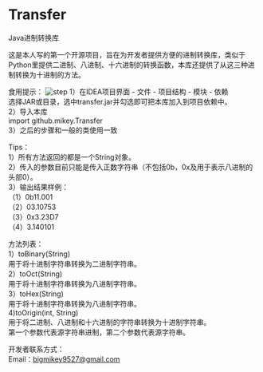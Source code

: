 # Transfer
Java进制转换库

这是本人写的第一个开源项目，旨在为开发者提供方便的进制转换库，类似于Python里提供二进制、八进制、十六进制的转换函数，本库还提供了从这三种进制转换为十进制的方法。

食用提示：
![step](https://user-images.githubusercontent.com/83149308/226191671-31e6b78e-08dd-4517-9a80-92e1bed25b20.png)
1）在IDEA项目界面 - 文件 - 项目结构 - 模块 - 依赖  
  选择JAR或目录，选中transfer.jar并勾选即可把本库加入到项目依赖中。  
2）导入本库  
  import github.mikey.Transfer  
3）之后的步骤和一般的类使用一致  

Tips：  
1）所有方法返回的都是一个String对象。  
2）传入的参数目前只能是传入正数字符串（不包括0b，0x及用于表示八进制的头部0）。  
3）输出结果样例：  
  （1）0b11.001  
  （2）03.10753  
  （3）0x3.23D7  
  （4）3.140101  
  
方法列表：  
1）toBinary(String)  
  用于将十进制字符串转换为二进制字符串。  
2）toOct(String)  
  用于将十进制字符串转换为八进制字符串。  
3）toHex(String)  
  用于将十进制字符串转换为八进制字符串。  
4)toOrigin(int, String)  
  用于将二进制、八进制和十六进制的字符串转换为十进制字符串。  
  第一个参数代表源字符串进制，第二个参数代表源字符串。  
  
开发者联系方式：  
  Email：bigmikey9527@gmail.com
